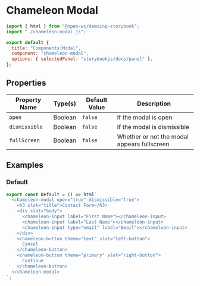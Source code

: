 # Chameleon Modal

```js script
import { html } from "@open-wc/demoing-storybook";
import "./chameleon-modal.js";

export default {
  title: "Components|Modal",
  component: "chameleon-modal",
  options: { selectedPanel: "storybookjs/docs/panel" },
};
```

## Properties

| Property Name | Type(s) | Default Value | Description                                 |
| ------------- | ------- | ------------- | ------------------------------------------- |
| `open`        | Boolean | `false`       | If the modal is open                        |
| `dismissible` | Boolean | `false`       | If the modal is dismissible                 |
| `fullScreen`  | Boolean | `false`       | Whether or not the modal appears fullscreen |

## Examples

### Default

```js preview-story
export const Default = () => html`
  <chameleon-modal open="true" dismissible="true">
    <h3 slot="title">Contact Form</h3>
    <div slot="body">
      <chameleon-input label="First Name"></chameleon-input>
      <chameleon-input label="Last Name"></chameleon-input>
      <chameleon-input type="email" label="Email"></chameleon-input>
    </div>
    <chameleon-button theme="text" slot="left-button">
      Cancel
    </chameleon-button>
    <chameleon-button theme="primary" slot="right-button">
      Continue
    </chameleon-button>
  </chameleon-modal>
`;
```
